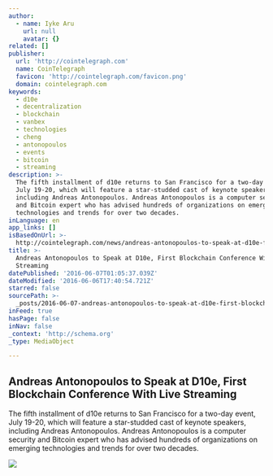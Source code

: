 ```yaml
---
author:
  - name: Iyke Aru
    url: null
    avatar: {}
related: []
publisher:
  url: 'http://cointelegraph.com'
  name: CoinTelegraph
  favicon: 'http://cointelegraph.com/favicon.png'
  domain: cointelegraph.com
keywords:
  - d10e
  - decentralization
  - blockchain
  - vanbex
  - technologies
  - cheng
  - antonopoulos
  - events
  - bitcoin
  - streaming
description: >-
  The fifth installment of d10e returns to San Francisco for a two-day event,
  July 19-20, which will feature a star-studded cast of keynote speakers,
  including Andreas Antonopoulos. Andreas Antonopoulos is a computer security
  and Bitcoin expert who has advised hundreds of organizations on emerging
  technologies and trends for over two decades.
inLanguage: en
app_links: []
isBasedOnUrl: >-
  http://cointelegraph.com/news/andreas-antonopoulos-to-speak-at-d10e-first-blockchain-conference-with-live-streaming
title: >-
  Andreas Antonopoulos to Speak at D10e, First Blockchain Conference With Live
  Streaming
datePublished: '2016-06-07T01:05:37.039Z'
dateModified: '2016-06-06T17:40:54.721Z'
starred: false
sourcePath: >-
  _posts/2016-06-07-andreas-antonopoulos-to-speak-at-d10e-first-blockchain-conf.md
inFeed: true
hasPage: false
inNav: false
_context: 'http://schema.org'
_type: MediaObject

---
```

<article style=""><h1>Andreas Antonopoulos to Speak at D10e, First Blockchain Conference With Live Streaming</h1><p>The fifth installment of d10e returns to San Francisco for a two-day event, July 19-20, which will feature a star-studded cast of keynote speakers, including Andreas Antonopoulos. Andreas Antonopoulos is a computer security and Bitcoin expert who has advised hundreds of organizations on emerging technologies and trends for over two decades.</p><img src="http://cointelegraph.com/images/725_aHR0cDovL2NvaW50ZWxlZ3JhcGguY29tL3N0b3JhZ2UvdXBsb2Fkcy92aWV3L2NiNzFhYjUwYzM5NmE4MDE0MTNkM2QxZWUzMDc0NTVlLnBuZw==.jpg" /></article>
